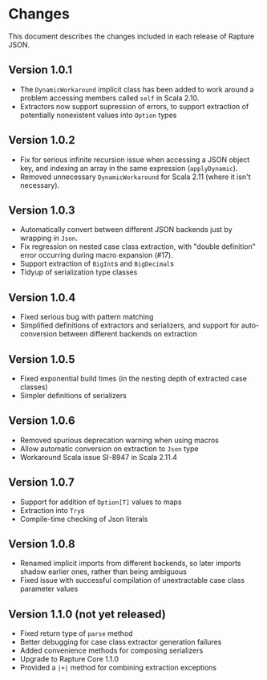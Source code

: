 # Changes

This document describes the changes included in each release of Rapture JSON.

## Version 1.0.1
 - The `DynamicWorkaround` implicit class has been added to work around a problem accessing members called `self` in Scala 2.10.
 - Extractors now support supression of errors, to support extraction of potentially nonexistent values into `Option` types

## Version 1.0.2
 - Fix for serious infinite recursion issue when accessing a JSON object key, and indexing an array in the same expression (`applyDynamic`).
 - Removed unnecessary `DynamicWorkaround` for Scala 2.11 (where it isn't necessary).

## Version 1.0.3
 - Automatically convert between different JSON backends just by wrapping in `Json`.
 - Fix regression on nested case class extraction, with "double definition" error occurring during macro expansion (#17).
 - Support extraction of `BigInt`s and `BigDecimal`s
 - Tidyup of serialization type classes

## Version 1.0.4
 - Fixed serious bug with pattern matching
 - Simplified definitions of extractors and serializers, and support for auto-conversion between different backends on extraction

## Version 1.0.5
 - Fixed exponential build times (in the nesting depth of extracted case classes)
 - Simpler definitions of serializers

## Version 1.0.6
 - Removed spurious deprecation warning when using macros
 - Allow automatic conversion on extraction to `Json` type
 - Workaround Scala issue SI-8947 in Scala 2.11.4

## Version 1.0.7
 - Support for addition of `Option[T]` values to maps
 - Extraction into `Try`s
 - Compile-time checking of Json literals

## Version 1.0.8
 - Renamed implicit imports from different backends, so later imports shadow earlier ones, rather than being ambiguous
 - Fixed issue with successful compilation of unextractable case class parameter values

## Version 1.1.0 (not yet released)
 - Fixed return type of `parse` method
 - Better debugging for case class extractor generation failures
 - Added convenience methods for composing serializers
 - Upgrade to Rapture Core 1.1.0
 - Provided a `|+|` method for combining extraction exceptions
